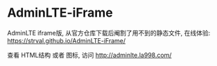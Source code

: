 # AdminLTE-iFrame
AdminLTE iframe版, 从官方仓库下载后阉割了用不到的静态文件, 在线体验: https://strval.github.io/AdminLTE-iFrame/

查看 HTML结构 或者 图标, 访问 http://adminlte.la998.com/
